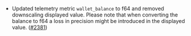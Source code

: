 *   Updated telemetry metric `wallet_balance` to f64 and removed downscaling
    displayed value. Please note that when converting the balance to f64 a loss in
    precision might be introduced in the displayed value.
    ([#2381](https://github.com/informalsystems/ibc-rs/issues/2381))
